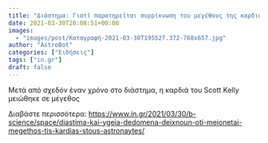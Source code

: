 ```yaml
---
title: "Διάστημα: Γιατί παρατηρείται συρρίκνωση του μεγέθους της καρδιάς των αστροναυτών;"
date: 2021-03-30T20:08:51+00:00
images:
  - "images/post/Καταγραφή-2021-03-30T195527.372-768x657.jpg"
author: "AstroBot"
categories: ["Ειδήσεις"]
tags: ["in.gr"]
draft: false
---
```


Μετά από σχεδόν έναν χρόνο στο διάστημα, η καρδιά του Scott Kelly μειώθηκε σε μέγεθος

Διαβάστε περισσότερα: https://www.in.gr/2021/03/30/b-science/space/diastima-kai-ygeia-dedomena-deixnoun-oti-meionetai-megethos-tis-kardias-stous-astronaytes/
